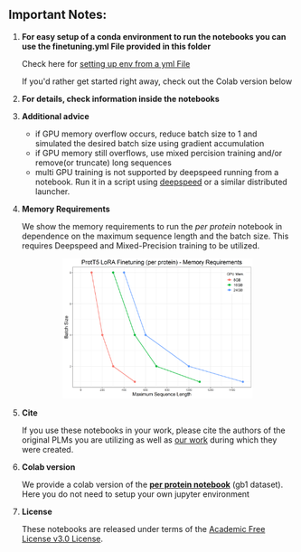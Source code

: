 Important Notes:
----------------

1. **For easy setup of a conda environment to run the notebooks you can use the finetuning.yml File provided in this folder**

    Check here for [setting up env from a yml File](https://conda.io/projects/conda/en/latest/user-guide/tasks/manage-environments.html#creating-an-environment-from-an-environment-yml-file)
   
    If you'd rather get started right away, check out the Colab version below  
   
3. **For details, check information inside the notebooks**

4. **Additional advice**
    - if GPU memory overflow occurs, reduce batch size to 1 and simulated the desired batch size using gradient accumulation
    - if GPU memory still overflows, use mixed percision training and/or remove(or truncate) long sequences 
    - multi GPU training is not supported by deepspeed running from a notebook. Run it in a script using [deepspeed](https://huggingface.co/docs/transformers/main_classes/deepspeed#deployment-with-multiple-gpus) or a similar distributed launcher.
  
5. **Memory Requirements**

   We show the memory requirements to run the _per protein_ notebook in dependence on the maximum sequence length and the batch size. This requires Deepspeed and Mixed-Precision training to be utilized.
   <div align="center">
   <img src="memory_req.png" align="mid" width=70% height=70%>  
    
6. **Cite**

    If you use these notebooks in your work, please cite the authors of the original PLMs you are utilizing as well as [our work](https://doi.org/10.1101/2023.12.13.571462) during which they were created.

7. **Colab version**

   We provide a colab version of the [**per protein notebook**](https://drive.google.com/file/d/1HCMvBykUKWj9sujtFfMr_jJYYdpbCgp4/view?usp=drive_link) (gb1 dataset). Here you do not need to setup your own jupyter environment

8. **License**
   
   These notebooks are released under terms of the [Academic Free License v3.0 License](https://choosealicense.com/licenses/afl-3.0/).
